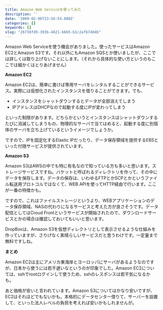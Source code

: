 ```yaml
---
title: Amazon Web Serviceを使ってみた
description: ''
date: '2009-02-06T23:56:54.000Z'
categories: []
keywords: []
slug: "26738fd9-393b-4821-b665-b1c2af67484b"
---
```

Amazon Web Serviceを使う機会がありました。使ったサービスはAmazon EC2とAmazon S3です。それ以外にもAmazon SQSとか使いましたが、ここでは詳しくは取り上げないことにします。（それから具体的な使い方というのもここでは細かくはとりあげません）

**Amazon EC2**

Amazon EC2は、簡単に書けば専用サーバをレンタルすることができるサービス。実際には仮想化されたインスタンスを借りることができます。でも、

*   インスタンスをシャットダウンするとデータが全部消えてしまう
*   IPアドレスはDHCPなので起動する度にIPが変わってしまう

といった制限があります。どちらかというとインスタンスはシャットダウンするたびに消滅してしまうもの、物理的なサーバで当てはめると、起動する度に別個体のサーバを立ち上げているというイメージでしょうか。

ですので、IPを固定化するElastic IPだったり、データ保存領域を提供するEBSといった付随サービスが提供されています。

**Amazon S3**

Amazon S3はAWSの中でも特に有名なので知っている方も多いと思います。ストレージサービスですね。バケットと呼ばれるディレクトリを作って、その中にデータを保存します。データの保存は、いわゆるFTPとかSCPとかというファイル転送用プロトコルではなくて、WEB APIを使ってHTTP経由で行います。ここが一番の特徴かも。

ですので、これはファイルストレージというより、WEBアプリケーションのデータ保存領域、NASの代わりになるサービスと考えた方が良さそうです。データ配信としてはCroud Frontというサービスが開始されたので、ダウンロードサービスとかの場合は確認しておいてもいいと思います。

DropBoxは、Amazon S3を仮想ディレクトリとして表示させるような仕組みを作っていますが、さりげなく素晴らしいサービスだと思うわけです。一定量まで無料ですしね。

**まとめ**

Amazon EC2は主にアメリカ東海岸とヨーロッパにサーバがあるようなのですが、日本から使うには若干遅いなというのが印象でした。Amazon EC2については、sshでrootログインして使うため、sshのレスポンスは若干気になるかも。

あと価格が安いと言われています。Amazon S3についてはかなり安いですが、EC2はそれほどでもないかも。本格的にデータセンター借りて、サーバーを設置して、といった法人レベルの負担を考えれば安いかもしれませんが。